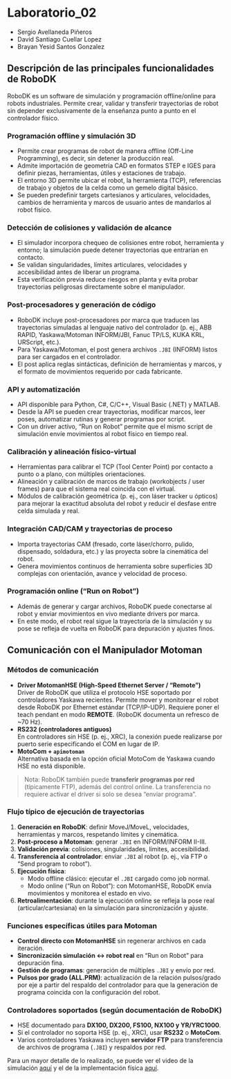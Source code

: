 # Laboratorio_02
* Sergio Avellaneda Piñeros
* David Santiago Cuellar Lopez
* Brayan Yesid Santos Gonzalez

## Descripción de las principales funcionalidades de RoboDK

RoboDK es un software de simulación y programación offline/online para robots industriales. Permite crear, validar y transferir trayectorias de robot sin depender exclusivamente de la enseñanza punto a punto en el controlador físico.

### Programación offline y simulación 3D
- Permite crear programas de robot de manera offline (Off-Line Programming), es decir, sin detener la producción real.
- Admite importación de geometría CAD en formatos STEP e IGES para definir piezas, herramientas, útiles y estaciones de trabajo.
- El entorno 3D permite ubicar el robot, la herramienta (TCP), referencias de trabajo y objetos de la celda como un gemelo digital básico.
- Se pueden predefinir targets cartesianos y articulares, velocidades, cambios de herramienta y marcos de usuario antes de mandarlos al robot físico.

### Detección de colisiones y validación de alcance
- El simulador incorpora chequeo de colisiones entre robot, herramienta y entorno; la simulación puede detener trayectorias que entrarían en contacto.
- Se validan singularidades, límites articulares, velocidades y accesibilidad antes de liberar un programa.
- Esta verificación previa reduce riesgos en planta y evita probar trayectorias peligrosas directamente sobre el manipulador.

### Post-procesadores y generación de código
- RoboDK incluye post-procesadores por marca que traducen las trayectorias simuladas al lenguaje nativo del controlador (p. ej., ABB RAPID, Yaskawa/Motoman INFORM/JBI, Fanuc TP/LS, KUKA KRL, URScript, etc.).
- Para Yaskawa/Motoman, el post genera archivos `.JBI` (INFORM) listos para ser cargados en el controlador.
- El post aplica reglas sintácticas, definición de herramientas y marcos, y el formato de movimientos requerido por cada fabricante.

### API y automatización
- API disponible para Python, C#, C/C++, Visual Basic (.NET) y MATLAB.
- Desde la API se pueden crear trayectorias, modificar marcos, leer poses, automatizar rutinas y generar programas por script.
- Con un driver activo, “Run on Robot” permite que el mismo script de simulación envíe movimientos al robot físico en tiempo real.

### Calibración y alineación físico-virtual
- Herramientas para calibrar el TCP (Tool Center Point) por contacto a punto o a plano, con múltiples orientaciones.
- Alineación y calibración de marcos de trabajo (workobjects / user frames) para que el sistema real coincida con el virtual.
- Módulos de calibración geométrica (p. ej., con láser tracker u ópticos) para mejorar la exactitud absoluta del robot y reducir el desfase entre celda simulada y real.

### Integración CAD/CAM y trayectorias de proceso
- Importa trayectorias CAM (fresado, corte láser/chorro, pulido, dispensado, soldadura, etc.) y las proyecta sobre la cinemática del robot.
- Genera movimientos continuos de herramienta sobre superficies 3D complejas con orientación, avance y velocidad de proceso.

### Programación online (“Run on Robot”)
- Además de generar y cargar archivos, RoboDK puede conectarse al robot y enviar movimientos en vivo mediante drivers por marca.
- En este modo, el robot real sigue la trayectoria de la simulación y su pose se refleja de vuelta en RoboDK para depuración y ajustes finos.


## Comunicación con el Manipulador Motoman

### Métodos de comunicación
- **Driver MotomanHSE (High-Speed Ethernet Server / “Remote”)**  
  Driver de RoboDK que utiliza el protocolo HSE soportado por controladores Yaskawa recientes. Permite mover y monitorear el robot desde RoboDK por Ethernet estándar (TCP/IP-UDP). Requiere poner el teach pendant en modo **REMOTE**. (RoboDK documenta un refresco de ~70 Hz).
- **RS232 (controladores antiguos)**  
  En controladores sin HSE (p. ej., XRC), la conexión puede realizarse por puerto serie especificando el COM en lugar de IP.
- **MotoCom + `apimotoman`**  
  Alternativa basada en la opción oficial MotoCom de Yaskawa cuando HSE no está disponible.

> Nota: RoboDK también puede **transferir programas por red** (típicamente FTP), además del control online. La transferencia no requiere activar el driver si solo se desea “enviar programa”.

### Flujo típico de ejecución de trayectorias
1. **Generación en RoboDK**: definir MoveJ/MoveL, velocidades, herramientas y marcos, respetando límites y cinemática.
2. **Post-proceso a Motoman**: generar `.JBI` en INFORM/INFORM II-III.
3. **Validación previa**: colisiones, singularidades, límites, accesibilidad.
4. **Transferencia al controlador**: enviar `.JBI` al robot (p. ej., vía FTP o “Send program to robot”).
5. **Ejecución física**:  
   - Modo offline clásico: ejecutar el `.JBI` cargado como job normal.  
   - Modo online (“Run on Robot”): con MotomanHSE, RoboDK envía movimientos y monitorea el estado en vivo.
6. **Retroalimentación**: durante la ejecución online se refleja la pose real (articular/cartesiana) en la simulación para sincronización y ajuste.

### Funciones específicas útiles para Motoman
- **Control directo con MotomanHSE** sin regenerar archivos en cada iteración.
- **Sincronización simulación ↔ robot real** en “Run on Robot” para depuración fina.
- **Gestión de programas**: generación de múltiples `.JBI` y envío por red.
- **Pulsos por grado (ALL.PRM)**: actualización de la relación pulsos/grado por eje a partir del respaldo del controlador para que la generación de programa coincida con la configuración del robot.

### Controladores soportados (según documentación de RoboDK)
- HSE documentado para **DX100, DX200, FS100, NX100 y YR/YRC1000**.  
- Si el controlador no soporta HSE (p. ej., XRC), usar **RS232** o **MotoCom**.
- Varios controladores Yaskawa incluyen **servidor FTP** para transferencia de archivos de programa (`.JBI`) y respaldos por red.



Para un mayor detalle de lo realizado, se puede ver el video de la simulación [aquí](https://www.youtube.com/watch?v=jPIcGKx4hjY) y el de la implementación física [aquí](https://www.youtube.com/watch?v=a09duI1kMos).

